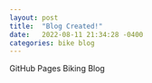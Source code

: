 ```yaml
---
layout: post
title:  "Blog Created!"
date:   2022-08-11 21:34:28 -0400
categories: bike blog
---
```

GitHub Pages Biking Blog
